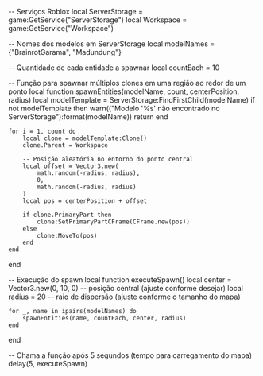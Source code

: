 -- Serviços Roblox
local ServerStorage = game:GetService("ServerStorage")
local Workspace = game:GetService("Workspace")

-- Nomes dos modelos em ServerStorage
local modelNames = {"BrainrotGarama", "Madundung"}

-- Quantidade de cada entidade a spawnar
local countEach = 10

-- Função para spawnar múltiplos clones em uma região ao redor de um ponto
local function spawnEntities(modelName, count, centerPosition, radius)
    local modelTemplate = ServerStorage:FindFirstChild(modelName)
    if not modelTemplate then
        warn(("Modelo '%s' não encontrado no ServerStorage"):format(modelName))
        return
    end

    for i = 1, count do
        local clone = modelTemplate:Clone()
        clone.Parent = Workspace

        -- Posição aleatória no entorno do ponto central
        local offset = Vector3.new(
            math.random(-radius, radius),
            0,
            math.random(-radius, radius)
        )
        local pos = centerPosition + offset

        if clone.PrimaryPart then
            clone:SetPrimaryPartCFrame(CFrame.new(pos))
        else
            clone:MoveTo(pos)
        end
    end
end

-- Execução do spawn
local function executeSpawn()
    local center = Vector3.new(0, 10, 0) -- posição central (ajuste conforme desejar)
    local radius = 20 -- raio de dispersão (ajuste conforme o tamanho do mapa)

    for _, name in ipairs(modelNames) do
        spawnEntities(name, countEach, center, radius)
    end
end

-- Chama a função após 5 segundos (tempo para carregamento do mapa)
delay(5, executeSpawn)
